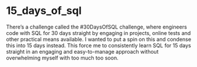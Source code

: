 # 15_days_of_sql
There’s a challenge called the #30DaysOfSQL challenge, where engineers code with SQL for 30 days straight by engaging in projects, online tests and other practical means available. I wanted to put a spin on this and condense this into 15 days instead. This force me to consistently learn SQL for 15 days straight in an engaging and easy-to-manage approach without overwhelming myself with too much too soon.

